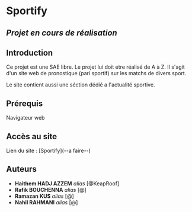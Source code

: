 # Sportify

## ***Projet en cours de réalisation***

## Introduction

Ce projet est une SAE libre. Le projet lui doit etre réalisé de A à Z.
Il s'agit d'un site web de pronostique (pari sportif) sur les matchs de divers sport.


Le site contient aussi une séction dédié a l'actualité sportive.

## Prérequis

Navigateur web

## Accès au site

Lien du site : [Sportify](--a faire--)

## Auteurs

* **Haithem HADJ AZZEM** _alias_ [@KeapRoof]
* **Rafik BOUCHENNA** _alias_ [@]
* **Ramazan KUS** _alias_ [@]
* **Nahil RAHMANI** _alias_ [@]